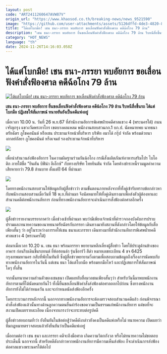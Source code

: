```yaml
---
layout: post
code: "ART2411260647AVW87V"
origin_url: "https://www.khaosod.co.th/breaking-news/news_9521590"
image: "https://github.com/user-attachments/assets/5126dffd-4de3-4820-8ecd-e90bca734a7e"
title: "ได้แต่โบกมือ! เชน ธนา-ภรรยา พบอัยการ ขอเลื่อนฟังคำสั่งฟ้องศาล คดีฉ้อโกง 79 ล้าน"
description: "เชน ธนา-ภรรยา พบอัยการ ยื่นขอเลื่อนฟังคำสั่งฟ้องศาล คดีฉ้อโกง 79 ล้าน รีบหนีสื่อขึ้นรถ ได้แต่โบกมือ ปฏิเสธให้สัมภาษณ์ ทนายยันยังเป็นคดีแพ่งอยู่"
category: "HOT_NEWS"
language: "th"
date: 2024-11-26T14:16:03.058Z
---
```


# ได้แต่โบกมือ! เชน ธนา-ภรรยา พบอัยการ ขอเลื่อนฟังคำสั่งฟ้องศาล คดีฉ้อโกง 79 ล้าน

[![ได้แต่โบกมือ! เชน ธนา-ภรรยา พบอัยการ ขอเลื่อนฟังคำสั่งฟ้องศาล คดีฉ้อโกง 79 ล้าน](https://www.khaosod.co.th/wpapp/uploads/2024/11/chen.jpg "ได้แต่โบกมือ! เชน ธนา-ภรรยา พบอัยการ ขอเลื่อนฟังคำสั่งฟ้องศาล คดีฉ้อโกง 79 ล้าน")](https://www.khaosod.co.th/wpapp/uploads/2024/11/chen.jpg)

**เชน ธนา-ภรรยา พบอัยการ ยื่นขอเลื่อนฟังคำสั่งฟ้องศาล คดีฉ้อโกง 79 ล้าน รีบหนีสื่อขึ้นรถ ได้แต่โบกมือ ปฏิเสธให้สัมภาษณ์ ทนายยันยังเป็นคดีแพ่งอยู่**

เมื่อเวลา 10.00 น. วันที่ 26 พ.ย.67 ที่สำนักงานอัยการพิเศษฝ่ายคดีศาลแขวง 4 (พระนครใต้) ถนนเจริญกรุง แขวงวัดพระยาไกร เขตบางคอแหลม พนักงานสอบสวนกก.1 บก.ป. นัดหมายพบ นายธนาตรัยฉัตร ภูโชคอนันต์ หรือเชน ประธานเจ้าหน้าที่บริหาร บริษัท อมาโด้ กรุ๊ป จำกัด พร้อมด้วยนางกาลย์กัลยา ภูโชคอนันต์ หรือเจมส์ รองประธานเจ้าหน้าที่บริหาร

[![](https://www.khaosod.co.th/wpapp/uploads/2024/11/S__592961550_0-696x386.jpg)](https://www.khaosod.co.th/wpapp/uploads/2024/11/S__592961550_0.jpg)

เพื่อนำสำนวนส่งฟ้องอัยการ ในความผิดฐานร่วมกันฉ้อโกง กรณีสั่งผลิตภัณฑ์อาหารเสริมโปร ไบโอติก ภายใต้ชื่อ ”ยินตัน บิฟิน่า อีเอ็กซ์“ กับทางบริษัท ไทยยินตัน จำกัด โดยค้างชำระหนี้รวมมูลค่าความเสียหายกว่า 79.8 ล้านบาท ตั้งแต่ปี 64 ที่ผ่านมา

[![](https://www.khaosod.co.th/wpapp/uploads/2024/11/S__592961556_0-696x411.jpg)](https://www.khaosod.co.th/wpapp/uploads/2024/11/S__592961556_0.jpg)

โดยทางพนักงานสอบสวนให้ข้อมูลกับผู้สื่อข่าวว่า ตามขั้นตอนภายหลังจากที่ทั้งคู่เข้ารับทราบข้อกล่าวหากับพนักงานสอบสวนเมื่อวันที่ 18 พ.ย.ที่ผ่านมา จึงนัดหมายให้ทั้งคู่เดินทางมาเพื่อส่งตัวผู้ต้องหาและสำนวนคดีต่อพนักงานอัยการ ก่อนที่ทางพนักงานอัยการจะดำเนินการสั่งฟ้องต่อศาลอีกครั้ง

[![](https://www.khaosod.co.th/wpapp/uploads/2024/11/chaintan5523-11-1-696x464.jpg)](https://www.khaosod.co.th/wpapp/uploads/2024/11/chaintan5523-11-1.jpg)

ผู้สื่อข่าวรายงานบรรยากาศว่า เมื่อช่วงเช้าที่ผ่านมา พบว่ามีเพียงเจ้าหน้าที่ตำรวจกองบังคับการปราบปรามและทนายความของนายธนาตรัยฉัตรกับภรรยา เดินทางมายังสถานที่ดังกล่าวโดยให้ข้อมูลกับสื่อเพียงสั้นๆ ว่า อยู่ในระหว่างการรอให้เชน ธนาและภรรยา เดินทางมาที่สำนักงานอัยการพิเศษฝ่ายคดีศาลแขวง 4 (พระนครใต้)

ต่อมาเมื่อเวลา 10.20 น. เชน ธนา พร้อมภรรยา พยายามหลีกเลี่ยงผู้สื่อข่าว โดยใช้ประตูด้านข้างของอาคาร ก่อนรีบเดินขึ้นรถยนต์ ยี่ห้อฮอนด้า รุ่นซีอาร์วี สีดำ หมายเลขทะเบียน 4 ขจ 6425 กรุงเทพมหานคร กลับที่พักในทันที ซึ่งผู้สื่อข่าวพยายามวิ่งตามเพื่อสอบถามข้อมูลถึงเรื่องการนัดพบกับทางพนักงานอัยการในวันนี้ แต่เชน ธนา ได้แต่โบกมือ พร้อมยกมือไหว้ และปฏิเสธการให้สัมภาษณ์ใดๆ ทั้งสิ้น

จากนั้นทนายความส่วนตัวของเชนธนา เปิดเผยกับสื่อมวลชนเพียงสั้นๆว่า สำหรับวันนี้มาพบพนักงานอัยการตามที่ได้นัดหมายกันไว้ ทั้งนี้ยื่นขอเลื่อนฟังคำสั่งส่งฟ้องต่อศาลออกไปก่อน ซึ่งทางพนักงานอัยการยังไม่ได้กำหนดวัน และจะกำหนดนัดส่งฟ้องอีกครั้ง

โดยกระบวนการหลังจากนี้ นอกจากทางพนักงานอัยการจะต้องตรวจสอบสำนวนคดีแล้ว ก่อนพิจารณาคำสั่งส่งฟ้องแล้วนั้นทางด้านลูกความตนยื่นคำร้องขอความเป็นธรรมแก่พนักงานอัยการ แต่ขอที่จะสงวนเปิดเผยรายละเอียด เนื่องจากเกรงว่าจะกระทบต่อรูปคดี

ผู้สื่อข่าวสอบถามย้ำว่า ยังยืนยันในข้อต่อสู้ว่าคดีดังกล่าวยังคงเป็นคดีแพ่งหรือไม่ ทนายความ เปิดเผยว่า ทีมกฎหมายตรวจสอบแล้วยังยืนยันว่าเป็นคดีแพ่งอยู่

เมื่อถามต่อว่า เชน ธนา และภรรยา คดีจะถึงมือศาล เกิดความวิตกกังวล หรือไม่ทนายความไม่ขอตอบประเด็นนี้ นอกจากนี้ สำหรับคดีดังกล่าวหากพนักงานอัยการมีความเห็นส่งฟ้อง ก็จะดำเนินการส่งฟ้องต่อศาลแขวงพระนครใต้ต่อไป

